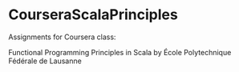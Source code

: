 # CourseraScalaPrinciples
Assignments for Coursera class:

Functional Programming Principles in Scala
by 
École Polytechnique Fédérale de Lausanne
